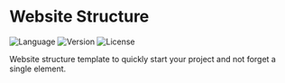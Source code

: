 # Website Structure

![Language](https://img.shields.io/badge/Language-HTML-red?style=for-the-badge) ![Version](https://img.shields.io/badge/Version-0.1-blue?style=for-the-badge) ![License](https://img.shields.io/github/license/jaimeelso/WebsiteStructure?style=for-the-badge)

Website structure template to quickly start your project and not forget a single element.
